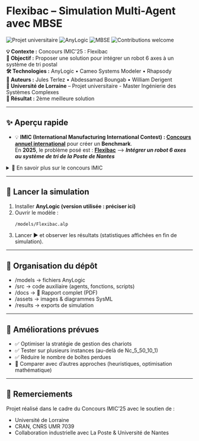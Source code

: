 # Flexibac – Simulation Multi-Agent avec MBSE

![Projet universitaire](https://img.shields.io/badge/Université%20de%20Lorraine-Project-lightgrey?logo=googlescholar)
![AnyLogic](https://img.shields.io/badge/Simulation-AnyLogic-blue.svg)
![MBSE](https://img.shields.io/badge/Approach-MBSE-orange.svg)
![Contributions welcome](https://img.shields.io/badge/Contributions-welcome-brightgreen.svg)

**💡 Contexte :** Concours IMIC'25 : Flexibac    
**🎯 Objectif :** Proposer une solution pour intégrer un robot 6 axes à un système de tri postal  
**🛠 Technologies :** AnyLogic • Cameo Systems Modeler • Rhapsody   
**👥 Auteurs :** Jules Terlez • Abdessamad Boungab • William Derigent  
**🏫 Université de Lorraine** – Projet universitaire - Master Ingénierie des Systèmes Complexes  
**🥈 Résultat :** 2ème meilleure solution  

---

## ✨ Aperçu rapide

- 💡 **IMIC (International Manufacturing International Contest) : [Concours annuel international](https://hal.science/EC-NANTES/hal-04770839v1)** pour créer un **Benchmark**.  
  En **2025**, le problème posé est : **[Flexibac](https://github.com/GIS-S-mart/Benchmark-9-IMIC)** --> **_Intégrer un robot 6 axes au système de tri de la Poste de Nantes_**
<details>
  <summary>📘 En savoir plus sur le concours IMIC</summary>

  > Chaque année, un problème de production intelligente est posé à plusieurs universités/écoles participantes dans le monde.  
  > 1. Les universités/écoles participantes **proposent** chacune une **solution**.  
  > 2. Ces solutions forment ainsi un **Benchmark** pour le problème posé.  
  > 3. La **meilleure solution** est retenue comme **référence** pour ce problème.  
  > 4. Un **article scientifique** présentant cette solution est publié.
---
    
- 🎯 **Maximiser le nombre de cartons traités par le robot** (ce qui implique) :  
      1. Aiguiller les cartons vers le robot ou vers les opérateurs  
      2. Gérer les chariots
    
- 🛠 **Conception de la solution avec approche MBSE** (Model-Based Systems Engineering) :  
      1. Ingénierie des Exigences *(définition des exigences, cycle de vie, cas d'utilisation)*  
      2. Architecture Système *(comportement du système : flux de travail et décisions)*  
      3. Modélisation du système sur [Anylogic](https://www.anylogic.fr/)
    
- 📦 Simulation **multi-agents** disponible ici.
  <p align="center">
    <img src="documents/images/Anylogic_screenshot.png" width="800"><br>
    <em>Aperçu simulation Anylogic</em>
  </p> 

---

## 📷 Visuels
<p align="center">
    <img src="documents/images/Topology.png" width="600"><br>
    <em>Schéma du système de tri pour le problème Flexibac</em>
  </p>

</details>

---

## 🚀 Lancer la simulation
1. Installer **AnyLogic (version utilisée : préciser ici)**  
2. Ouvrir le modèle :  
   ```bash
   /models/Flexibac.alp
3. Lancer ▶ et observer les résultats (statistiques affichées en fin de simulation).

---

## 📂 Organisation du dépôt

- /models → fichiers AnyLogic
- /src → code auxiliaire (agents, fonctions, scripts)
- /docs → 📄 Rapport complet (PDF)
- /assets → images & diagrammes SysML
- /results → exports de simulation

---

## 🔮 Améliorations prévues

- ✅ Optimiser la stratégie de gestion des chariots
- ✅ Tester sur plusieurs instances (au-delà de Nc_5_50_10_1)
- ✅ Réduire le nombre de boîtes perdues
- 🔄 Comparer avec d’autres approches (heuristiques, optimisation mathématique)

---

## 🙌 Remerciements

Projet réalisé dans le cadre du Concours IMIC’25 avec le soutien de :
- Université de Lorraine
- CRAN, CNRS UMR 7039
- Collaboration industrielle avec La Poste & Université de Nantes
